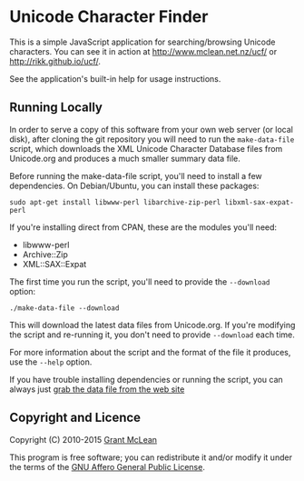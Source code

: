 Unicode Character Finder
========================

This is a simple JavaScript application for searching/browsing Unicode
characters.  You can see it in action at
http://www.mclean.net.nz/ucf/ or http://rikk.github.io/ucf/.

See the application's built-in help for usage instructions.

Running Locally
---------------

In order to serve a copy of this software from your own web server (or local
disk), after cloning the git repository you will need to run the
`make-data-file` script, which downloads the XML Unicode Character Database
files from Unicode.org and produces a much smaller summary data file.

Before running the make-data-file script, you'll need to install a few
dependencies.  On Debian/Ubuntu, you can install these packages:

    sudo apt-get install libwww-perl libarchive-zip-perl libxml-sax-expat-perl

If you're installing direct from CPAN, these are the modules you'll need:

* libwww-perl
* Archive::Zip
* XML::SAX::Expat

The first time you run the script, you'll need to provide the `--download`
option:

    ./make-data-file --download

This will download the latest data files from Unicode.org.  If you're modifying
the script and re-running it, you don't need to provide `--download` each time.

For more information about the script and the format of the file it produces,
use the `--help` option.

If you have trouble installing dependencies or running the script, you can
always just [grab the data file from the web site](http://www.mclean.net.nz/ucf/char-data-nounihan.txt)



Copyright and Licence
---------------------

Copyright (C) 2010-2015 [Grant McLean](http://grantm.github.io/)

This program is free software; you can redistribute it and/or modify it
under the terms of the
[GNU Affero General Public License](http://www.fsf.org/licensing/licenses/agpl-3.0.html).

